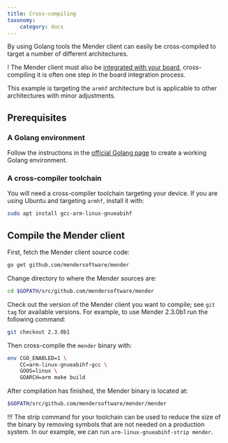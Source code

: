 ```yaml
---
title: Cross-compiling
taxonomy:
    category: docs
---
```


By using Golang tools the Mender client can easily be cross-compiled to target
a number of different architectures.

! The Mender client must also be [integrated with your board](../../devices), cross-compiling it is often one step in the board integration process.

This example is targeting the `armhf` architecture but is applicable to other
architectures with minor adjustments.


## Prerequisites

### A Golang environment

Follow the instructions
in the [official Golang page](https://golang.org/doc/install?target=_blank)
to create a working Golang environment.


### A cross-compiler toolchain

You will need a cross-compiler toolchain targeting your device.
If you are using Ubuntu and targeting `armhf`, install it with:

```bash
sudo apt install gcc-arm-linux-gnueabihf
```


## Compile the Mender client

First, fetch the Mender client source code:

```bash
go get github.com/mendersoftware/mender
```

Change directory to where the Mender sources are:

```bash
cd $GOPATH/src/github.com/mendersoftware/mender
```

<!--AUTOVERSION: "to use Mender %"/mender-->
Check out the version of the Mender client you want to compile; see `git tag` for available versions.
For example, to use Mender 2.3.0b1 run the following command:

<!--AUTOVERSION: "git checkout %"/mender-->
```bash
git checkout 2.3.0b1
```

Then cross-compile the `mender` binary with:

```bash
env CGO_ENABLED=1 \
    CC=arm-linux-gnueabihf-gcc \
    GOOS=linux \
    GOARCH=arm make build
```

After compilation has finished, the Mender binary is located at:

```bash
$GOPATH/src/github.com/mendersoftware/mender/mender
```

!!! The strip command for your toolchain can be used to reduce the size of the binary by removing symbols that are not needed on a production system. In our example, we can run `arm-linux-gnueabihf-strip mender`.
